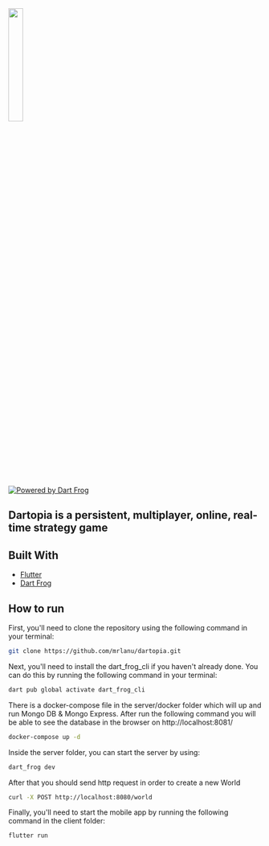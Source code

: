 <img src="client/assets/images/logo/dartopia_logo.png" width="24%"/>

[![Powered by Dart Frog](https://img.shields.io/endpoint?url=https://tinyurl.com/dartfrog-badge)](https://dartfrog.vgv.dev)

## Dartopia is a persistent, multiplayer, online, real-time strategy game

## Built With

- [Flutter](https://flutter.dev/)
- [Dart Frog](https://dartfrog.vgv.dev/)

## How to run

First, you'll need to clone the repository using the following command in your terminal:

```sh
git clone https://github.com/mrlanu/dartopia.git
```

Next, you'll need to install the dart_frog_cli if you haven't already done. You can do this by running the following command in your terminal:

```sh
dart pub global activate dart_frog_cli
```

There is a docker-compose file in the server/docker folder which will up and run Mongo DB & Mongo Express.
After run the following command you will be able to see the database in the browser on http://localhost:8081/

```sh
docker-compose up -d
```

Inside the server folder, you can start the server by using:

```sh
dart_frog dev
```

After that you should send http request in order to create a new World

```sh
curl -X POST http://localhost:8080/world
```

Finally, you'll need to start the mobile app by running the following command in the client folder:

```sh
flutter run
```

